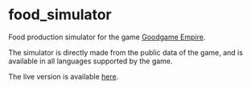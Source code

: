# food_simulator

Food production simulator for the game [Goodgame Empire](https://empire.goodgamestudios.com).  

The simulator is directly made from the public data of the game, and is available in all languages supported by the game.  

The live version is available [here](https://danadum.github.io/food_simulator/).
